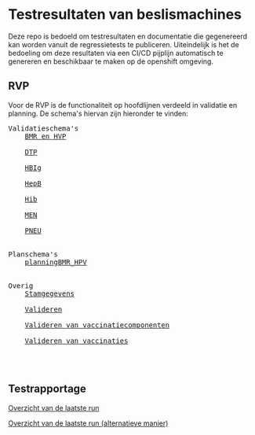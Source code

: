 # Testresultaten van beslismachines

Deze repo is bedoeld om testresultaten en documentatie die gegenereerd kan worden vanuit de regressietests te publiceren. Uiteindelijk is het de bedoeling om deze resultaten via een CI/CD pijplijn automatisch te genereren en beschikbaar te maken op de openshift omgeving.

## RVP

Voor de RVP is de functionaliteit op hoofdlijnen verdeeld in validatie en planning. De schema's hiervan zijn hieronder te vinden:

<pre>
Validatieschema's
    <a href="rvp/generatedDocs/Dokumentation-validatieschemaBMR_HVP.html" target="_blank">BMR en HVP</a><br>
    <a href="rvp/generatedDocs/Dokumentation-validatieschemaDTP.html" target="_blank">DTP</a><br>
    <a href="rvp/generatedDocs/Dokumentation-validatieschemaHBIg.html" target="_blank">HBIg</a><br>
    <a href="rvp/generatedDocs/Dokumentation-validatieschemaHepB.html" target="_blank">HepB</a><br>
    <a href="rvp/generatedDocs/Dokumentation-validatieschemaHib.html" target="_blank">Hib</a><br>
    <a href="rvp/generatedDocs/Dokumentation-validatieschemaMEN.html" target="_blank">MEN</a><br>
    <a href="rvp/generatedDocs/Dokumentation-validatieschemaPNEU.html" target="_blank">PNEU</a><br>

Planschema's
    <a href="rvp/generatedDocs/Dokumentation-planningBMR_HPV.html" target="_blank">planningBMR_HPV</a><br>

Overig
    <a href="rvp/generatedDocs/Dokumentation-stm_stamgegevens.html" target="_blank">Stamgegevens</a><br>
    <a href="rvp/generatedDocs/Dokumentation-Valideren.html" target="_blank">Valideren</a><br>
    <a href="rvp/generatedDocs/Dokumentation-vvc_ValiderenVaccinatieComponent.html" target="_blank">Valideren van vaccinatiecomponenten</a><br>
    <a href="rvp/generatedDocs/Dokumentation-ValiderenVaccinaties.html" target="_blank">Valideren van vaccinaties</a><br>


</pre>

## Testrapportage

[Overzicht van de laatste run](target/cucumber-reports/advanced-reports/cucumber-html-reports/overview-features.html)

[Overzicht van de laatste run (alternatieve manier)](target/cucumber-reports/cucumber-html-report.html)
